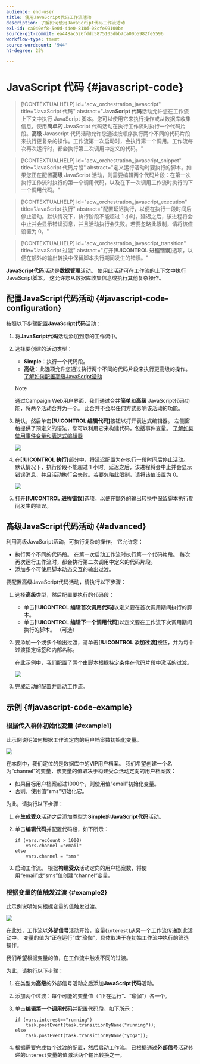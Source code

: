 ```yaml
---
audience: end-user
title: 使用JavaScript代码工作流活动
description: 了解如何使用JavaScript代码工作流活动
exl-id: ca040ef8-5e0d-44e0-818d-08cfe99100be
source-git-commit: ea448ac526fddc5875103dbb7ca00b5982fe5596
workflow-type: tm+mt
source-wordcount: '944'
ht-degree: 25%

---
```


# JavaScript 代码 {#javascript-code}

>[!CONTEXTUALHELP]
>id="acw_orchestration_javascript"
>title="JavaScript 代码"
>abstract="**JavaScript 代码**&#x200B;活动允许您在工作流上下文中执行 JavaScript 脚本。您可以使用它来执行操作或从数据库收集信息。使用&#x200B;**简单的** JavaScript 代码活动在执行工作流时执行一个代码片段。**高级** Javascript 代码活动允许您通过按顺序执行两个不同的代码片段来执行更复杂的操作。工作流第一次启动时，会执行第一个调用。工作流每次再次运行时，都会执行第二次调用中定义的代码。"

>[!CONTEXTUALHELP]
>id="acw_orchestration_javascript_snippet"
>title="JavaScript 代码片段"
>abstract="定义运行活动时要执行的脚本。如果您正在配置&#x200B;**高级** JavaScript 活动，则需要编辑两个代码片段：在第一次执行工作流时执行的第一个调用代码，以及在下一次调用工作流时执行的下一个调用代码。"

>[!CONTEXTUALHELP]
>id="acw_orchestration_javascript_execution"
>title="JavaScript 执行"
>abstract="配置延迟执行，以便在执行一段时间后停止活动。默认情况下，执行阶段不能超过 1 小时。延迟之后，该进程将会中止并会显示错误消息，并且活动执行会失败。若要忽略此限制，请将该值设置为 0。"

>[!CONTEXTUALHELP]
>id="acw_orchestration_javascript_transition"
>title="JavaScript 过渡"
>abstract="打开&#x200B;**[!UICONTROL 进程错误]**&#x200B;选项，以便在额外的输出转换中保留脚本执行期间发生的错误。"

**JavaScript代码**&#x200B;活动是&#x200B;**数据管理**&#x200B;活动。 使用此活动可在工作流的上下文中执行JavaScript脚本。 这允许您从数据库收集信息或执行其他复杂操作。

## 配置JavaScript代码活动 {#javascript-code-configuration}

按照以下步骤配置&#x200B;**JavaScript代码**&#x200B;活动：

1. 将&#x200B;**JavaScript代码**&#x200B;活动添加到您的工作流中。

1. 选择要创建的活动类型：

   * **Simple**：执行一个代码段。
   * **高级**：此选项允许您通过执行两个不同的代码片段来执行更高级的操作。 [了解如何配置高级JavaScript活动](#advanced)

   >[!NOTE]
   >
   >通过Campaign Web用户界面，我们通过合并&#x200B;**简单**&#x200B;和&#x200B;**高级** JavaScript代码功能，将两个活动合并为一个。 此合并不会以任何方式影响该活动的功能。

1. 确认，然后单击&#x200B;**[!UICONTROL 编辑代码]**&#x200B;按钮以打开表达式编辑器。 左侧窗格提供了预定义的语法，您可以利用它来构建代码，包括事件变量。 [了解如何使用事件变量和表达式编辑器](../event-variables.md)

   ![](../assets/javascript-editor.png)

1. 在&#x200B;**[!UICONTROL 执行]**&#x200B;部分中，将延迟配置为在执行一段时间后停止活动。 默认情况下，执行阶段不能超过 1 小时。延迟之后，该进程将会中止并会显示错误消息，并且活动执行会失败。若要忽略此限制，请将该值设置为 0。

   ![](../assets/javascript-config.png)

1. 打开&#x200B;**[!UICONTROL 进程错误]**&#x200B;选项，以便在额外的输出转换中保留脚本执行期间发生的错误。

## 高级JavaScript代码活动 {#advanced}

利用高级JavaScript活动，可执行复杂的操作。 它允许您：

* 执行两个不同的代码段。 在第一次启动工作流时执行第一个代码片段。 每次再次运行工作流时，都会执行第二次调用中定义的代码片段。
* 添加多个可使用脚本动态交互的输出过渡。

要配置高级JavaScript代码活动，请执行以下步骤：

1. 选择&#x200B;**高级**&#x200B;类型，然后配置要执行的代码段：

   * 单击&#x200B;**[!UICONTROL 编辑首次调用代码]**&#x200B;以定义要在首次调用期间执行的脚本。
   * 单击&#x200B;**[!UICONTROL 编辑下一个调用代码]**&#x200B;以定义要在工作流下次调用期间执行的脚本。 （可选）

1. 要添加一个或多个输出过渡，请单击&#x200B;**[!UICONTROL 添加过渡]**&#x200B;按钮，并为每个过渡指定标签和内部名称。

   在此示例中，我们配置了两个由脚本根据特定条件在代码片段中激活的过渡。

   ![](../assets/javascript-transitions.png)

1. 完成活动的配置并启动工作流。

## 示例 {#javascript-code-example}

### 根据传入群体初始化变量 {#example1}

此示例说明如何根据工作流定向的用户档案数初始化变量。

![](../assets/javascript-example1.png)

在本例中，我们定位的是数据库中的VIP用户档案。 我们希望创建一个名为“channel”的变量，该变量的值取决于构建受众活动定向的用户档案数：

* 如果目标用户档案超过1000个，则使用值“email”初始化变量。
* 否则，使用值“sms”初始化它。

为此，请执行以下步骤：

1. 在&#x200B;**生成受众**&#x200B;活动之后添加类型为&#x200B;**Simple**&#x200B;的&#x200B;**JavaScript代码**&#x200B;活动。

1. 单击&#x200B;**编辑代码**&#x200B;并配置代码段，如下所示：

   ```
   if (vars.recCount > 1000)
       vars.channel ="email"
   else
       vars.channel = "sms"
   ```

1. 启动工作流。 根据&#x200B;**构建受众**&#x200B;活动定向的用户档案数，将使用“email”或“sms”值创建“channel”变量。

### 根据变量的值触发过渡 {#example2}

此示例说明如何根据变量的值触发过渡。

![](../assets/javascript-example2-transitions.png)

在此处，工作流以&#x200B;**外部信号**&#x200B;活动开始，变量(`interest`)从另一个工作流传递到此活动中。 变量的值为“正在运行”或“瑜伽”，具体取决于在初始工作流中执行的筛选操作。

我们希望根据变量的值，在工作流中触发不同的过渡。

为此，请执行以下步骤：

1. 在类型为&#x200B;**高级**&#x200B;的外部信号活动之后添加&#x200B;**JavaScript代码**&#x200B;活动。

1. 添加两个过渡：每个可能的变量值（“正在运行”、“瑜伽”）各一个。

1. 单击&#x200B;**编辑第一个调用代码**&#x200B;并配置代码段，如下所示：

   ```
   if (vars.interest=="running")
       task.postEvent(task.transitionByName("running"));
   else
       task.postEvent(task.transitionByName("yoga"));
   ```

1. 根据需要完成每个过渡的配置，然后启动工作流。 已根据通过&#x200B;**外部信号**&#x200B;活动传递的`interest`变量的值激活两个输出转换之一。
